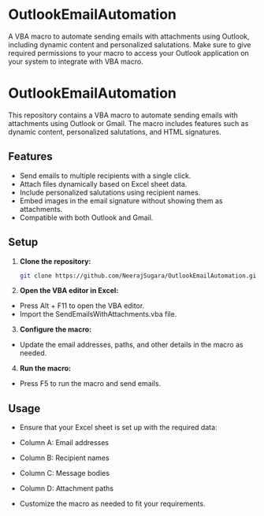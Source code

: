 # OutlookEmailAutomation
A VBA macro to automate sending emails with attachments using Outlook, including dynamic content and personalized salutations. Make sure to give required permissions to your macro to access your Outlook application on your system to integrate with VBA macro.


# OutlookEmailAutomation

This repository contains a VBA macro to automate sending emails with attachments using Outlook or Gmail. The macro includes features such as dynamic content, personalized salutations, and HTML signatures.

## Features
- Send emails to multiple recipients with a single click.
- Attach files dynamically based on Excel sheet data.
- Include personalized salutations using recipient names.
- Embed images in the email signature without showing them as attachments.
- Compatible with both Outlook and Gmail.

## Setup
1. **Clone the repository:**
   ```sh
   git clone https://github.com/NeerajSugara/OutlookEmailAutomation.git
2. **Open the VBA editor in Excel:**

- Press Alt + F11 to open the VBA editor.
- Import the SendEmailsWithAttachments.vba file.
3. **Configure the macro:**

- Update the email addresses, paths, and other details in the macro as needed.
4. **Run the macro:**

- Press F5 to run the macro and send emails.
## Usage
- Ensure that your Excel sheet is set up with the required data:

- Column A: Email addresses <!-- mandatory field -->
- Column B: Recipient names <!-- mandatory field -->
- Column C: Message bodies <!-- mandatory field -->
- Column D: Attachment paths <!-- Not mandatory field -->
- Customize the macro as needed to fit your requirements.
